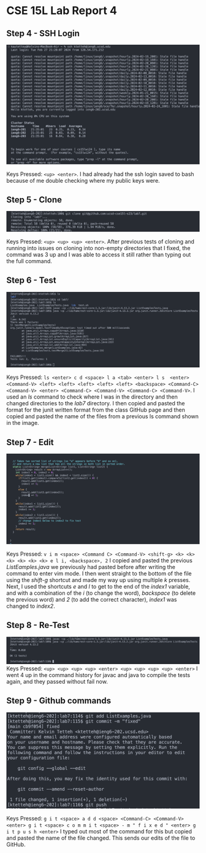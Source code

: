 # CSE 15L Lab Report 4

## Step 4 - SSH Login

![Image](lab-4-images/step4.png)

Keys Pressed: `<up> <enter>`. I had already had the ssh login saved to bash because of me double checking where my public keys were.

## Step 5 - Clone

![Image](lab-4-images/step5.png)

Keys Pressed: `<up> <up> <up> <enter>`. After previous tests of cloning and running into issues on cloning into non-empty directories that I fixed, the command was 3 up and I was able to access it still rather than typing out the full command.

## Step 6 - Test

![Image](lab-4-images/step6.png)

Keys Pressed: `ls <enter> c d <space> l a <tab> <enter> l s  <enter> <Command-V> <left> <left> <left> <left> <left> <backspace> <Command-C> <Command-V> <enter> <Command-C> <Command-V> <Command-C> <Command-V>`. I used an *ls* command to check where I was in the directory and then changed directories to the *lab7* directory. I then copied and pasted the format for the junit written format from the class GitHub page and then copied and pasted the name of the files from a previous ls command shown in the image.

## Step 7 - Edit

![Image](lab-4-images/step7.png)

Keys Pressed: `v i m <space> <Command C> <Command-V> <shift-g> <k> <k> <k> <k> <k> <k> e l i, <backspace>, 2` I copied and pasted the previous *ListEamples.java* we previously had pasted before after writing the command to enter vim mode. I then went straight to the bottom of the file using the *shift-g* shortcut and made my way up using multiple *k* presses. Next, I used the shortcuts *e* and *l* to get to the end of the *index1* variable, and with a combination of the *i* (to change the word), *backspace* (to delete the previous word) and *2* (to add the correct character), *index1* was changed to *index2*.


## Step 8 - Re-Test

![Image](lab-4-images/step8.png)
Keys Pressed: `<up> <up> <up> <up> <enter> <up> <up> <up> <up> <enter>` I went 4 up in the command history for javac and java to compile the tests again, and they passed without fail now.

## Step 9 - Github commands

![Image](lab-4-images/step9.png)

Keys Pressed: `g i t <space> a d d <space> <Command-C> <Command-V> <enter> g i t <space> c o m m i t <space> - m " f i x e d " <enter> g i t p u s h <enter>` I typed out most of the command for this but copied and pasted the name of the file changed. This sends our edits of the file to GitHub.







